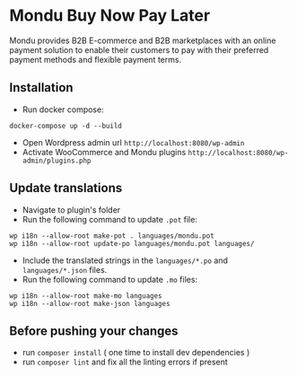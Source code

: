 # Mondu Buy Now Pay Later

Mondu provides B2B E-commerce and B2B marketplaces with an online payment solution to enable their customers to pay with their preferred payment methods and flexible payment terms.

## Installation

- Run docker compose:

```
docker-compose up -d --build
```

- Open Wordpress admin url `http://localhost:8080/wp-admin`
- Activate WooCommerce and Mondu plugins `http://localhost:8080/wp-admin/plugins.php`

## Update translations

- Navigate to plugin's folder
- Run the following command to update `.pot` file:

```
wp i18n --allow-root make-pot . languages/mondu.pot
wp i18n --allow-root update-po languages/mondu.pot languages/
```

- Include the translated strings in the `languages/*.po` and `languages/*.json` files.
- Run the following command to update `.mo` files:

```
wp i18n --allow-root make-mo languages
wp i18n --allow-root make-json languages
```

## Before pushing your changes

- run `composer install` ( one time to install dev dependencies )
- run `composer lint` and fix all the linting errors if present
